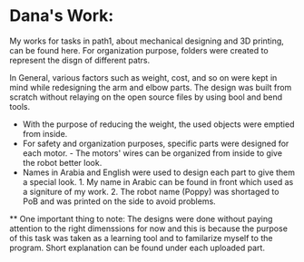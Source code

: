 # Dana's Work:
My works for tasks in path1, about mechanical designing and 3D printing, can be found here. 
For organization purpose, folders were created to represent the disgn of different patrs.


In General, various factors such as weight, cost, and so on were kept in mind while redesigning the arm and elbow parts. The design was built from scratch without relaying on the open source files by using bool and bend tools. 
* With the purpose of reducing the weight, the used objects were emptied from inside.
* For safety and organization purposes, specific parts were designed for each motor.
        - The motors' wires can be organized from inside to give the robot better look. 
* Names in Arabia and English were used to design each part to give them a special look. 
        1. My name in Arabic can be found in front which used as a signiture of my work. 
        2. The robot name (Poppy) was shortaged to PoB and was printed on the side to avoid problems. 

** One important thing to note: The designs were done without paying attention to the right dimenssions for now and this is because the purpose of this task was taken as a learning tool and to familarize myself to the program. Short explanation can be found under each uploaded part. 
